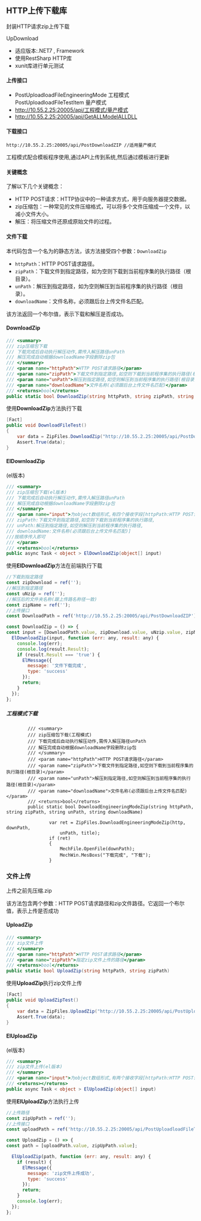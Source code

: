## HTTP上传下载库

封装HTTP请求zip上传下载

UpDownload

- 适应版本:.NET7 , Framework
- 使用RestSharp HTTP库
- xunit库进行单元测试

#### 上传接口

- PostUploadloadFileEngineeringMode 工程模式 PostUploadloadFileTestItem 量产模式
- http://10.55.2.25:20005/api/工程模式/量产模式
- http://10.55.2.25:20005/api/GetALLModelALLDLL

#### 下载接口

```
http://10.55.2.25:20005/api/PostDownloadZIP //适用量产模式
```

工程模式配合模板程序使用,通过API上传到系统,然后通过模板进行更新

#### 关键概念

了解以下几个关键概念：

- HTTP POST请求：HTTP协议中的一种请求方式，用于向服务器提交数据。
- zip压缩包：一种常见的文件压缩格式，可以将多个文件压缩成一个文件，以减小文件大小。
- 解压：将压缩文件还原成原始文件的过程。

#### 文件下载

本代码包含一个名为的静态方法，该方法接受四个参数：`DownloadZip`

- `httpPath`：HTTP POST请求路径。
- `zipPath`：下载文件到指定路径，如为空则下载到当前程序集的执行路径（根目录）。
- `unPath`：解压到指定路径，如为空则解压到当前程序集的执行路径（根目录）。
- `downloadName`：文件名称，必须跟后台上传文件名匹配。

该方法返回一个布尔值，表示下载和解压是否成功。



#### DownloadZip

```csharp
/// <summary>
/// zip压缩包下载
/// 下载完成后自动执行解压动作,需传入解压路径unPath
/// 解压完成自动根据downloadName字段删除zip包
/// </summary>
/// <param name="httpPath">HTTP POST请求路径</param>
/// <param name="zipPath">下载文件到指定路径,如空则下载到当前程序集的执行路径(根目录)</param>
/// <param name="unPath">解压到指定路径,如空则解压到当前程序集的执行路径(根目录)</param>
/// <param name="downloadName">文件名称(必须跟后台上传文件名匹配)</param>
/// <returns>bool</returns>
public static bool DownloadZip(string httpPath, string zipPath, string unPath, string downloadName)
```

使用**DownloadZip**方法执行下载

```csharp
[Fact]
public void DownloadFileTest()
{
    var data = ZipFiles.DownloadZip("http://10.55.2.25:20005/api/PostDownloadZIP", @"C:\Users\ch190006\Desktop\Test", @"C:\Users\ch190006\Desktop\Test", "test");
    Assert.True(data);
}
```

#### ElDownloadZip

(el版本)

```csharp
/// <summary>
/// zip压缩包下载(el版本)
/// 下载完成后自动执行解压动作,需传入解压路径unPath
/// 解压完成自动根据downloadName字段删除zip包
/// </summary>
/// <param name="input">为object数组形式,有四个接收字段[httpPath:HTTP POST请求路径,
/// zipPath:下载文件到指定路径,如空则下载到当前程序集的执行路径,
/// unPath:解压到指定路径,如空则解压到当前程序集的执行路径,
/// downloadName:文件名称(必须跟后台上传文件名匹配)]
///按顺序传入即可
/// </param>
/// <returns>bool</returns>
public async Task < object > ElDownloadZip(object[] input)
```

使用**ElDownloadZip**方法在前端执行下载

```js
//下载到指定路径
const zipDownload = ref('');
//解压到指定路径
const uNzip = ref('');
//解压后的文件夹名称(跟上传路名称径一致)
const zipName = ref('');
//上传接口
const DownloadPath = ref('http://10.55.2.25:20005/api/PostDownloadZIP');

const DownloadZip = () => {
const input = [DownloadPath.value, zipDownload.value, uNzip.value, zipName.value];
  ElDownloadZip(input, function (err: any, result: any) {
    console.log(err);
    console.log(result.Result);
    if (result.Result === 'true') {
      ElMessage({
        message: '文件下载完成',
        type: 'success'
      });
      return;
    }
  });
};
```

##### 工程模式下载

```
        /// <summary>
        /// zip压缩包下载(工程模式)
        /// 下载完成后自动执行解压动作,需传入解压路径unPath
        /// 解压完成自动根据downloadName字段删除zip包
        /// </summary>
        /// <param name="httpPath">HTTP POST请求路径</param>
        /// <param name="zipPath">下载文件到指定路径,如空则下载到当前程序集的执行路径(根目录)</param>
        /// <param name="unPath">解压到指定路径,如空则解压到当前程序集的执行路径(根目录)</param>
        /// <param name="downloadName">文件名称(必须跟后台上传文件名匹配)</param>
        /// <returns>bool</returns>
        public static bool DownloadEngineeringModeZip(string httpPath, string zipPath, string unPath, string downloadName)
```

```
                var ret = ZipFiles.DownloadEngineeringModeZip(http, downPath,
                    unPath, title);
                if (ret)
                {
                    MechFile.OpenFile(downPath);
                    MechWin.MesBoxs("下载完成", "下载");  
                }
```









### 文件上传

上传之前先压缩.zip

该方法包含两个参数：HTTP POST请求路径和zip文件路径。它返回一个布尔值，表示上传是否成功

#### UploadZip

```csharp
/// <summary>
/// zip文件上传
/// </summary>
/// <param name="httpPath">HTTP POST请求路径</param>
/// <param name="zipPath">指定zip文件上传的路径</param>
/// <returns>bool</returns>
public static bool UploadZip(string httpPath, string zipPath)
```

使用**UploadZip**执行zip文件上传

```csharp
[Fact]
public void UploadZipTest()
{
    var data = ZipFiles.UploadZip("http://10.55.2.25:20005/api/PostUploadloadFileTestItem", @"C:\Users\ch190006\Desktop\Test\test1\test.zip");
    Assert.True(data);
}
```

#### ElUploadZip

(el版本) 

```csharp
/// <summary>
/// zip文件上传(el版本)
/// </summary>
/// <param name="input">为object数组形式,有两个接收字段[httpPath:HTTP POST请求路径,zipPath:指定zip文件上传的路径]</param>
/// <returns></returns>
public async Task < object > ElUploadZip(object[] input)
```

使用**ElUploadZip**方法执行上传

```js
//上传路径
const zipUpPath = ref('');
//上传接口
const uploadPath = ref('http://10.55.2.25:20005/api/PostUploadloadFileTestItem');

const UploadZip = () => {
const path = [uploadPath.value, zipUpPath.value];

  ElUploadZip(path, function (err: any, result: any) {
    if (result) {
      ElMessage({
        message: 'zip文件上传成功',
        type: 'success'
      });
      return;
    }
    console.log(err);
  });
};
```

